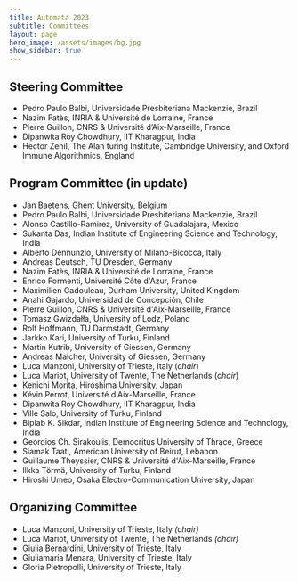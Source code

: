 ```yaml
---
title: Automata 2023
subtitle: Committees
layout: page
hero_image: /assets/images/bg.jpg
show_sidebar: true
---
```


## Steering Committee

- Pedro Paulo Balbi, Universidade Presbiteriana Mackenzie, Brazil
- Nazim Fatès, INRIA & Université de Lorraine, France
- Pierre Guillon, CNRS & Université d’Aix-Marseille, France
- Dipanwita Roy Chowdhury, IIT Kharagpur, India
- Hector Zenil, The Alan turing Institute, Cambridge University, and Oxford Immune Algorithmics, England

## Program Committee (in update)

- Jan Baetens, Ghent University, Belgium
- Pedro Paulo Balbi, Universidade Presbiteriana Mackenzie, Brazil
- Alonso Castillo-Ramirez, University of Guadalajara, Mexico
- Sukanta Das, Indian Institute of Engineering Science and Technology, India
- Alberto Dennunzio, University of Milano-Bicocca, Italy
- Andreas Deutsch, TU Dresden, Germany
- Nazim Fatès, INRIA & Université de Lorraine, France
- Enrico Formenti, Université Côte d'Azur, France
- Maximilien Gadouleau, Durham University, United Kingdom
- Anahi Gajardo, Universidad de Concepción, Chile
- Pierre Guillon, CNRS & Université d'Aix-Marseille, France
- Tomasz Gwizdałła, University of Lodz, Poland
- Rolf Hoffmann, TU Darmstadt, Germany
- Jarkko Kari, University of Turku, Finland
- Martin Kutrib, University of Giessen, Germany
- Andreas Malcher, University of Giessen, Germany
- Luca Manzoni, University of Trieste, Italy (_chair_)
- Luca Mariot, University of Twente, The Netherlands (_chair_)
- Kenichi Morita, Hiroshima University, Japan
- Kévin Perrot, Université d'Aix-Marseille, France
- Dipanwita Roy Chowdhury, IIT Kharagpur, India
- Ville Salo, University of Turku, Finland
- Biplab K. Sikdar, Indian Institute of Engineering Science and Technology, India
- Georgios Ch. Sirakoulis, Democritus University of Thrace, Greece
- Siamak Taati, American University of Beirut, Lebanon
- Guillaume Theyssier, CNRS & Université d'Aix-Marseille, France
- Ilkka Törmä, University of Turku, Finland
- Hiroshi Umeo, Osaka Electro-Communication University, Japan

## Organizing Committee

- Luca Manzoni, University of Trieste, Italy _(chair)_
- Luca Mariot, University of Twente, The Netherlands _(chair)_
- Giulia Bernardini, University of Trieste, Italy
- Giuliamaria Menara, University of Trieste, Italy
- Gloria Pietropolli, University of Trieste, Italy

